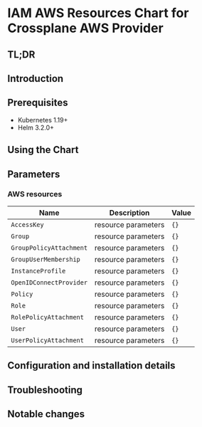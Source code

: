 # IAM AWS Resources Chart for Crossplane AWS Provider

## TL;DR

## Introduction

## Prerequisites

- Kubernetes 1.19+
- Helm 3.2.0+

## Using the Chart

## Parameters

### AWS resources

| Name                    | Description         | Value |
| ----------------------- | ------------------- | ----- |
| `AccessKey`             | resource parameters | `{}`  |
| `Group`                 | resource parameters | `{}`  |
| `GroupPolicyAttachment` | resource parameters | `{}`  |
| `GroupUserMembership`   | resource parameters | `{}`  |
| `InstanceProfile`       | resource parameters | `{}`  |
| `OpenIDConnectProvider` | resource parameters | `{}`  |
| `Policy`                | resource parameters | `{}`  |
| `Role`                  | resource parameters | `{}`  |
| `RolePolicyAttachment`  | resource parameters | `{}`  |
| `User`                  | resource parameters | `{}`  |
| `UserPolicyAttachment`  | resource parameters | `{}`  |


## Configuration and installation details


## Troubleshooting


## Notable changes
